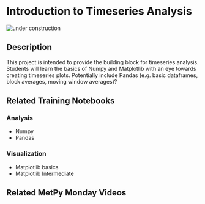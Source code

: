 
Introduction to Timeseries Analysis
===================================

![under construction](https://images2.minutemediacdn.com/image/upload/c_fit,f_auto,fl_lossy,q_auto,w_728/v1555999902/shape/mentalfloss/under_construction1_0.gif?itok=Pn9g_wu6)

## Description

This project is intended to provide the building block for timeseries analysis.
Students will learn the basics of Numpy and Matplotlib with an eye towards creating timeseries plots.
Potentially include Pandas (e.g. basic dataframes, block averages, moving window averages)?

## Related Training Notebooks

### Analysis
* Numpy
* Pandas

### Visualization
* Matplotlib basics
* Matplotlib Intermediate


## Related MetPy Monday Videos
